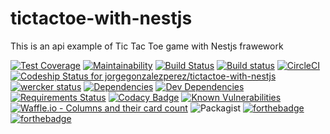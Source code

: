 # tictactoe-with-nestjs

This is an api example of Tic Tac Toe game with Nestjs frawework


[![Test Coverage](https://api.codeclimate.com/v1/badges/a85a334daa6eae57f99e/test_coverage)](https://codeclimate.com/github/jorgegonzalezperez/tictactoe-with-nestjs/test_coverage)
[![Maintainability](https://api.codeclimate.com/v1/badges/a85a334daa6eae57f99e/maintainability)](https://codeclimate.com/github/jorgegonzalezperez/tictactoe-with-nestjs/maintainability)
[![Build Status](https://travis-ci.org/jorgegonzalezperez/tictactoe-with-nestjs.svg?branch=master)](https://travis-ci.org/jorgegonzalezperez/tictactoe-with-nestjs)
[![Build status](https://ci.appveyor.com/api/projects/status/20gbiajltqy6nyd4/branch/master?svg=true)](https://ci.appveyor.com/project/jorgegonzalezperez/tictactoe-with-nestjs/branch/master)
[![CircleCI](https://circleci.com/gh/jorgegonzalezperez/tictactoe-with-nestjs/tree/master.svg?style=svg)](https://circleci.com/gh/jorgegonzalezperez/tictactoe-with-nestjs/tree/master)
[ ![Codeship Status for jorgegonzalezperez/tictactoe-with-nestjs](https://app.codeship.com/projects/861f29e0-0f3a-0136-0492-1288c351e72f/status?branch=master)](https://app.codeship.com/projects/282469)
[![wercker status](https://app.wercker.com/status/b5ac111ef970d945fca3b52a2a38dcfa/s/master "wercker status")](https://app.wercker.com/project/byKey/b5ac111ef970d945fca3b52a2a38dcfa)
[![Dependencies](https://david-dm.org/jorgegonzalezperez/tictactoe-with-nestjs.svg)](https://david-dm.org/jorgegonzalezperez/tictactoe-with-nestjs)
[![Dev Dependencies](https://david-dm.org/jorgegonzalezperez/tictactoe-with-nestjs/dev-status.svg)](https://david-dm.org/jorgegonzalezperez/tictactoe-with-nestjs#info=devDependencies)
[![Requirements Status](https://requires.io/github/jorgegonzalezperez/tictactoe-with-nestjs/requirements.svg?branch=snyk-fix-6a56602c)](https://requires.io/github/jorgegonzalezperez/tictactoe-with-nestjs/requirements/?branch=snyk-fix-6a56602c)
[![Codacy Badge](https://api.codacy.com/project/badge/Grade/db7e1af10f8741fe83d7b894c8663552)](https://www.codacy.com/app/jorgegonzalezperez/tictactoe-with-nestjs?utm_source=github.com&amp;utm_medium=referral&amp;utm_content=jorgegonzalezperez/tictactoe-with-nestjs&amp;utm_campaign=Badge_Grade)
[![Known Vulnerabilities](https://snyk.io/test/github/jorgegonzalezperez/tictactoe-with-nestjs/badge.svg)](https://snyk.io/test/github/jorgegonzalezperez/ticktactoe-with-netsj)
[![Waffle.io - Columns and their card count](https://badge.waffle.io/jorgegonzalezperez/tictactoe-with-nestjs.svg?columns=all)](https://waffle.io/jorgegonzalezperez/tictactoe-with-nestjs)
![Packagist](https://img.shields.io/packagist/l/doctrine/orm.svg?style=plastic)
[![forthebadge](https://forthebadge.com/images/badges/gluten-free.svg)](https://forthebadge.com)
[![forthebadge](https://forthebadge.com/images/badges/winter-is-coming.svg)](https://forthebadge.com)